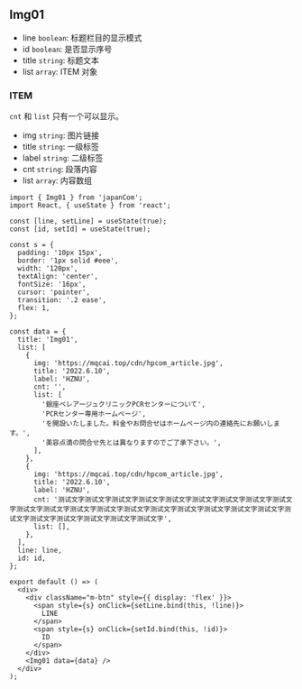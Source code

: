 ## Img01

- line `boolean`: 标题栏目的显示模式
- id `boolean`: 是否显示序号
- title `string`: 标题文本
- list `array`: ITEM 对象

### ITEM

`cnt` 和 `list` 只有一个可以显示。

- img `string`: 图片链接
- title `string`: 一级标签
- label `string`: 二级标签
- cnt `string`: 段落内容
- list `array`: 内容数组

```tsx
import { Img01 } from 'japanCom';
import React, { useState } from 'react';

const [line, setLine] = useState(true);
const [id, setId] = useState(true);

const s = {
  padding: '10px 15px',
  border: '1px solid #eee',
  width: '120px',
  textAlign: 'center',
  fontSize: '16px',
  cursor: 'pointer',
  transition: '.2 ease',
  flex: 1,
};

const data = {
  title: 'Img01',
  list: [
    {
      img: 'https://mqcai.top/cdn/hpcom_article.jpg',
      title: '2022.6.10',
      label: 'HZNU',
      cnt: '',
      list: [
        '銀座ベレアージュクリニックPCRセンターについて',
        'PCRセンター専用ホームページ',
        'を開設いたしました。料金やお問合せはホームページ内の連絡先にお願いします。',
        '美容点滴の問合せ先とは異なりますのでご了承下さい。',
      ],
    },
    {
      img: 'https://mqcai.top/cdn/hpcom_article.jpg',
      title: '2022.6.10',
      label: 'HZNU',
      cnt: '测试文字测试文字测试文字测试文字测试文字测试文字测试文字测试文字测试文字测试文字测试文字测试文字测试文字测试文字测试文字测试文字测试文字测试文字测试文字测试文字测试文字测试文字测试文字测试文字测试文字',
      list: [],
    },
  ],
  line: line,
  id: id,
};

export default () => (
  <div>
    <div className="m-btn" style={{ display: 'flex' }}>
      <span style={s} onClick={setLine.bind(this, !line)}>
        LINE
      </span>
      <span style={s} onClick={setId.bind(this, !id)}>
        ID
      </span>
    </div>
    <Img01 data={data} />
  </div>
);
```

